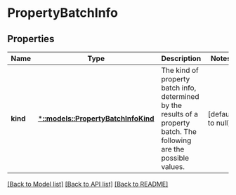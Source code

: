 # PropertyBatchInfo

## Properties
Name | Type | Description | Notes
------------ | ------------- | ------------- | -------------
**kind** | [***::models::PropertyBatchInfoKind**](PropertyBatchInfoKind.md) | The kind of property batch info, determined by the results of a property batch. The following are the possible values. | [default to null]

[[Back to Model list]](../README.md#documentation-for-models) [[Back to API list]](../README.md#documentation-for-api-endpoints) [[Back to README]](../README.md)



